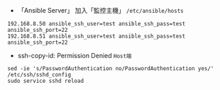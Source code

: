 - 「Ansible Server」 加入「監控主機」 `/etc/ansible/hosts`
```
192.168.8.50 ansible_ssh_user=test ansible_ssh_pass=test ansible_ssh_port=22
192.168.8.51 ansible_ssh_user=test ansible_ssh_pass=test ansible_ssh_port=22
```
- ssh-copy-id: Permission Denied `Host端`
```
sed -ie 's/PasswordAuthentication no/PasswordAuthentication yes/' /etc/ssh/sshd_config
sudo service sshd reload
```
